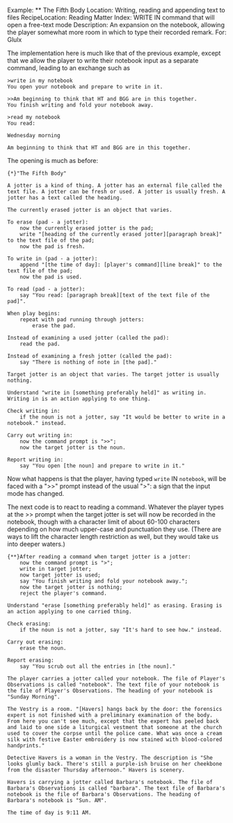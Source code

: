 Example: ** The Fifth Body
Location: Writing, reading and appending text to files
RecipeLocation: Reading Matter
Index: WRITE IN command that will open a free-text mode
Description: An expansion on the notebook, allowing the player somewhat more room in which to type their recorded remark.
For: Glulx

  
The implementation here is much like that of the previous example, except that we allow the player to write their notebook input as a separate command, leading to an exchange such as

  

``` transcript
>write in my notebook
You open your notebook and prepare to write in it.

>>Am beginning to think that HT and BGG are in this together.
You finish writing and fold your notebook away.

>read my notebook
You read:

Wednesday morning

Am beginning to think that HT and BGG are in this together.
```

  
The opening is much as before:

  

``` inform7
{*}"The Fifth Body"

A jotter is a kind of thing. A jotter has an external file called the text file. A jotter can be fresh or used. A jotter is usually fresh. A jotter has a text called the heading.

The currently erased jotter is an object that varies.

To erase (pad - a jotter):
	now the currently erased jotter is the pad;
	write "[heading of the currently erased jotter][paragraph break]" to the text file of the pad;
	now the pad is fresh.

To write in (pad - a jotter):
	append "[the time of day]: [player's command][line break]" to the text file of the pad;
	now the pad is used.

To read (pad - a jotter):
	say "You read: [paragraph break][text of the text file of the pad]".

When play begins:
	repeat with pad running through jotters:
		erase the pad.

Instead of examining a used jotter (called the pad):
	read the pad.

Instead of examining a fresh jotter (called the pad):
	say "There is nothing of note in [the pad]."

Target jotter is an object that varies. The target jotter is usually nothing.

Understand "write in [something preferably held]" as writing in. Writing in is an action applying to one thing.

Check writing in:
	if the noun is not a jotter, say "It would be better to write in a notebook." instead.

Carry out writing in:
	now the command prompt is ">>";
	now the target jotter is the noun.

Report writing in:
	say "You open [the noun] and prepare to write in it."
```

  
Now what happens is that the player, having typed ``write`` IN ``notebook``, will be faced with a ">>" prompt instead of the usual ">": a sign that the input mode has changed.

  
The next code is to react to reading a command. Whatever the player types at the >> prompt when the target jotter is set will now be recorded in the notebook, though with a character limit of about 60-100 characters depending on how much upper-case and punctuation they use. (There are ways to lift the character length restriction as well, but they would take us into deeper waters.)

  

``` inform7
{**}After reading a command when target jotter is a jotter:
	now the command prompt is ">";
	write in target jotter;
	now target jotter is used;
	say "You finish writing and fold your notebook away.";
	now the target jotter is nothing;
	reject the player's command.

Understand "erase [something preferably held]" as erasing. Erasing is an action applying to one carried thing.

Check erasing:
	if the noun is not a jotter, say "It's hard to see how." instead.

Carry out erasing:
	erase the noun.

Report erasing:
	say "You scrub out all the entries in [the noun]."

The player carries a jotter called your notebook. The file of Player's Observations is called "notebook". The text file of your notebook is the file of Player's Observations. The heading of your notebook is "Sunday Morning".

The Vestry is a room. "[Havers] hangs back by the door: the forensics expert is not finished with a preliminary examination of the body. From here you can't see much, except that the expert has peeled back and laid to one side a liturgical vestment that someone at the church used to cover the corpse until the police came. What was once a cream silk with festive Easter embroidery is now stained with blood-colored handprints."

Detective Havers is a woman in the Vestry. The description is "She looks glumly back. There's still a purple-ish bruise on her cheekbone from the disaster Thursday afternoon." Havers is scenery.

Havers is carrying a jotter called Barbara's notebook. The file of Barbara's Observations is called "barbara". The text file of Barbara's notebook is the file of Barbara's Observations. The heading of Barbara's notebook is "Sun. AM".

The time of day is 9:11 AM.
```

